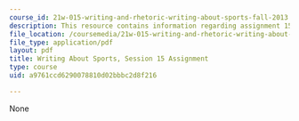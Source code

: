 ```yaml
---
course_id: 21w-015-writing-and-rhetoric-writing-about-sports-fall-2013
description: This resource contains information regarding assignment 15.
file_location: /coursemedia/21w-015-writing-and-rhetoric-writing-about-sports-fall-2013/a9761ccd6290078810d02bbbc2d8f216_MIT21W_015F13_Assignment15.pdf
file_type: application/pdf
layout: pdf
title: Writing About Sports, Session 15 Assignment
type: course
uid: a9761ccd6290078810d02bbbc2d8f216

---
```

None